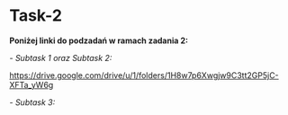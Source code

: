 # Task-2

**Poniżej linki do podzadań w ramach zadania 2:**

*- Subtask 1 oraz Subtask 2:*

https://drive.google.com/drive/u/1/folders/1H8w7p6Xwgjw9C3tt2GP5jC-XFTa_yW6g


*- Subtask 3:*

